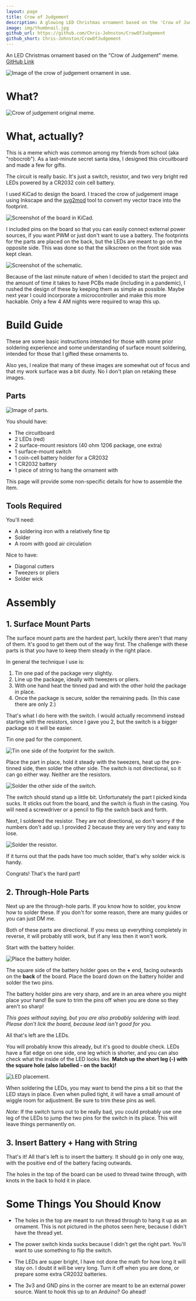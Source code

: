 ```yaml
---
layout: page
title: Crow of Judgement
description: A glowing LED Christmas ornament based on the 'Crow of Judgement' meme.
image: img/thumbnail.jpg
github_url: https://github.com/Chris-Johnston/CrowOfJudgement
github_short: Chris-Johnston/CrowOfJudgement
---
```


An LED Christmas ornament based on the "Crow of Judgement" meme. [GitHub Link](https://github.com/Chris-Johnston/CrowOfJudgement)

![Image of the crow of judgement ornament in use.](img/greetings.png)

# What?

![Crow of judgement original meme.](img/judgement.jpeg)

# What, actually?

This is a meme which was common among my friends from school (aka "robocrob"). As a 
last-minute secret santa idea, I designed this circuitboard and made a few for gifts.

The circuit is really basic. It's just a switch, resistor, and two very bright red LEDs powered by a CR2032 coin cell battery.

I used KiCad to design the board. I traced the crow of judgement image
using Inkscape and the [svg2mod](https://github.com/svg2mod/svg2mod) tool to
convert my vector trace into the footprint.

![Screenshot of the board in KiCad.](img/pcb_screenshot.jpg)

I included pins on the board so that you can easily connect external power sources, if you want PWM or just don't want to use a battery.
The footprints for the parts are placed on the back, but the LEDs are meant
to go on the opposite side. This was done so that the silkscreen on the front
side was kept clean.

![Screenshot of the schematic.](img/schematic.png)

Because of the last minute nature of when I decided to start the project and
the amount of time it takes to have PCBs made (including in a pandemic),
I rushed the design of these by keeping them as simple as possible.
Maybe next year I could incorporate a microcontroller and make this more hackable. Only a few 4 AM nights were required to wrap this up.

# Build Guide

These are some basic instructions intended for those with some prior soldering experience
and some understanding of surface mount soldering, intended for those that I gifted
these ornaments to.

Also yes, I realize that many of these images are somewhat out of focus and
that my work surface was a bit dusty. No I don't plan on retaking these images.

## Parts

![Image of parts.](img/parts.png)

You should have:
  - The circuitboard
  - 2 LEDs (red)
  - 2 surface-mount resistors (40 ohm 1206 package, one extra)
  - 1 surface-mount switch
  - 1 coin-cell battery holder for a CR2032
  - 1 CR2032 battery
  - 1 piece of string to hang the ornament with

This page will provide some non-specific details for how to assemble the item.

## Tools Required

You'll need:
  - A soldering iron with a relatively fine tip
  - Solder
  - A room with good air circulation

Nice to have:
  - Diagonal cutters
  - Tweezers or pliers
  - Solder wick

# Assembly

## 1. Surface Mount Parts

The surface mount parts are the hardest part, luckily there aren't that many of them. It's good to get them out of the way first.
The challenge with these parts is that you have to keep them steady in the right place.

In general the technique I use is:
1. Tin one pad of the package very slightly.
2. Line up the package, ideally with tweezers or pliers.
3. With one hand heat the tinned pad and with the other hold the package in place.
4. Once the package is secure, solder the remaining pads. (In this case there are only 2.)

That's what I do here with the switch. I would actually recommend instead starting with the resistors, since I gave you 2, but the switch is
a bigger package so it will be easier.

Tin one pad for the component.

![Tin one side of the footprint for the switch.](img/switch_pad.png)

Place the part in place, hold it steady with the tweezers, heat up the pre-tinned side, then solder the other side.
The switch is not directional, so it can go either way. Neither are the resistors.

![Solder the other side of the switch.](img/switch_soldered.png)

The switch should stand up a little bit. Unfortunately the part I picked kinda sucks. It sticks out from the board, and the switch is flush in the casing.
You will need a screwdriver or a pencil to flip the switch back and forth.

Next, I soldered the resistor. They are not directional, so don't worry if the numbers don't add up.
I provided 2 because they are very tiny and easy to lose.

![Solder the resistor.](img/resistor_solder.png)

If it turns out that the pads have too much solder, that's why solder wick is handy.

Congrats! That's the hard part!

## 2. Through-Hole Parts

Next up are the through-hole parts. If you know how to solder, you know how to solder these. If you don't for some reason, there are many guides or you can just DM me.

Both of these parts are directional. If you mess up everything completely in reverse, it will probably still work, but if any less then it won't work.

Start with the battery holder.

![Place the battery holder.](img/battery.png)

The square side of the battery holder goes on the **+** end, facing outwards on the **back** of the board. Place the board down on the battery holder and solder the two pins.

The battery holder pins are very sharp, and are in an area where you might place your hand! Be sure to trim the pins off when you are done so they aren't so sharp!

_This goes without saying, but you are also probably soldering with lead. Please don't lick the board, because lead isn't good for you._

All that's left are the LEDs.

You will probably know this already, but it's good to double check. LEDs have a flat edge on one side, one leg which is shorter, and you can also check what the inside of the LED looks like. **Match up the short leg (-) with the square hole (also labelled - on the back)!**

![LED placement.](img/led.png)

When soldering the LEDs, you may want to bend the pins a bit so that the LED stays in place. Even when pulled tight, it will have a small amount of wiggle room for adjustment. Be sure to trim these pins as well.

_Note:_ If the switch turns out to be really bad, you could probably use one leg of the LEDs to jump the two pins for the switch in its place. This will leave things permanently on.

## 3. Insert Battery + Hang with String

That's it! All that's left is to insert the battery. It should go in only one way, with the positive end of the battery facing outwards.

The holes in the top of the board can be used to thread twine through, with knots in the back to hold it in place.

# Some Things You Should Know

- The holes in the top are meant to run thread through to hang it up as an ornament. This is not pictured in the photos seen here, because I didn't have the thread yet.

- The power switch kinda sucks because I didn't get the right part. You'll want to use something to flip the switch.

- The LEDs are super bright, I have not done the math for how long it will stay on. I doubt it will be very long. Turn it off when you are done, or prepare some extra CR2032 batteries.

- The 3v3 and GND pins in the corner are meant to be an external power source. Want to hook this up to an Arduino? Go ahead!